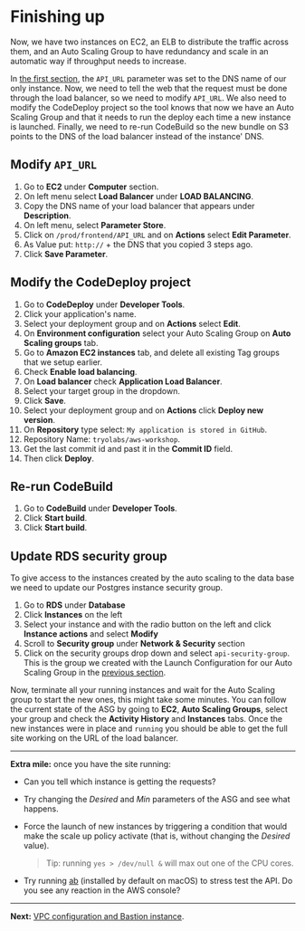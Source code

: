 # Finishing up

Now, we have two instances on EC2, an ELB to distribute the traffic across them, and an Auto Scaling Group to have redundancy and scale in an automatic way if throughput needs to increase.

In [the first section](/workshop/s3-web-ec2-api-rds/05-finishing-up.md), the `API_URL` parameter was set to the DNS name of our only instance. Now, we need to tell the web that the request must be done through the load balancer, so we need to modify `API_URL`.
We also need to modify the CodeDeploy project so the tool knows that now we have an Auto Scaling Group and that it needs to run the deploy each time a new instance is launched.
Finally, we need to re-run CodeBuild so the new bundle on S3 points to the DNS of the load balancer instead of the instance' DNS.

## Modify `API_URL`
1. Go to **EC2** under **Computer** section.
2. On left menu select **Load Balancer** under **LOAD BALANCING**.
3. Copy the DNS name of your load balancer that appears under **Description**.
4. On left menu, select **Parameter Store**.
5. Click on `/prod/frontend/API_URL` and on **Actions** select **Edit Parameter**.
6. As Value put: `http://` + the DNS that you copied 3 steps ago.
7. Click **Save Parameter**.

## Modify the CodeDeploy project
1. Go to **CodeDeploy** under **Developer Tools**.
2. Click your application's name.
3. Select your deployment group and on **Actions** select **Edit**.
4. On **Environment configuration** select your Auto Scaling Group on **Auto Scaling groups** tab.
5. Go to **Amazon EC2 instances** tab, and delete all existing Tag groups that we setup earlier.
6. Check **Enable load balancing**.
7. On **Load balancer** check **Application Load Balancer**.
8. Select your target group in the dropdown.
9. Click **Save**.
10. Select your deployment group and on **Actions** click **Deploy new version**.
11. On **Repository** type select: `My application is stored in GitHub`.
12. Repository Name: `tryolabs/aws-workshop`.
13. Get the last commit id and past it in the **Commit ID** field.
14. Then click **Deploy**.

## Re-run CodeBuild
1. Go to **CodeBuild** under **Developer Tools**.
2. Click **Start build**.
3. Click **Start build**.

## Update RDS security group
To give access to the instances created by the auto scaling to the data base we need to update our Postgres instance security group.

1. Go to **RDS** under **Database**
2. Click **Instances** on the left
3. Select your instance and with the radio button on the left and click **Instance actions** and select **Modify**
4. Scroll to **Security group** under **Network & Security** section
5. Click on the security groups drop down and select `api-security-group`. This is the group we created with the Launch Configuration for our Auto Scaling Group in the [previous section](/workshop/elb-auto-scaling-group/02-auto-scaling-group.md#create-launch-configuration-group).

Now, terminate all your running instances and wait for the Auto Scaling group to start the new ones, this might take some minutes. You can follow the current state of the ASG by going to **EC2**, **Auto Scaling Groups**, select your group and check the **Activity History** and **Instances** tabs. Once the new instances were in place and `running` you should be able to get the full site working on the URL of the load balancer.

---
**Extra mile:** once you have the site running:

- Can you tell which instance is getting the requests?
- Try changing the _Desired_ and _Min_ parameters of the ASG and see what happens.
- Force the launch of new instances by triggering a condition that would make the scale up policy activate (that is, without changing the _Desired_ value).
  > Tip: running `yes > /dev/null &` will max out one of the CPU cores.

- Try running [ab](http://httpd.apache.org/docs/2.2/programs/ab.html) (installed by default on macOS) to stress test the API. Do you see any reaction in the AWS console?

---
**Next:** [VPC configuration and Bastion instance](/workshop/vpc-subnets-bastion/introduction.md).